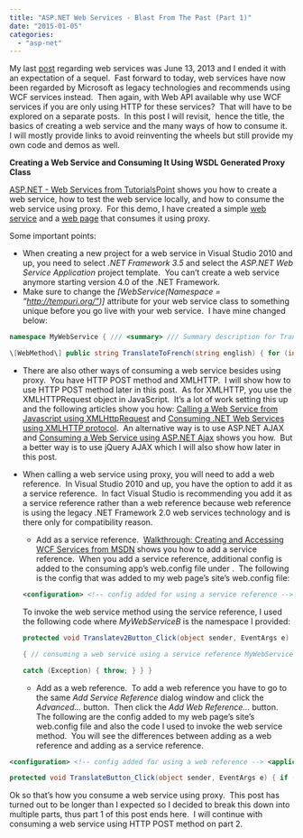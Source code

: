 ```yaml
---
title: "ASP.NET Web Services - Blast From The Past (Part 1)"
date: "2015-01-05"
categories: 
  - "asp-net"
---
```


My last [post](https://rodansotto.github.io/tech-blog/2013/06/11/asp-net-what-are-web-services.html) regarding web services was June 13, 2013 and I ended it with an expectation of a sequel.  Fast forward to today, web services have now been regarded by Microsoft as legacy technologies and recommends using WCF services instead.  Then again, with Web API available why use WCF services if you are only using HTTP for these services?  That will have to be explored on a separate posts.  In this post I will revisit,  hence the title, the basics of creating a web service and the many ways of how to consume it.  I will mostly provide links to avoid reinventing the wheels but still provide my own code and demos as well.

**Creating a Web Service and Consuming It Using WSDL Generated Proxy Class**

[ASP.NET - Web Services from TutorialsPoint](http://www.tutorialspoint.com/asp.net/asp.net_web_services.htm) shows you how to create a web service, how to test the web service locally, and how to consume the web service using proxy.  For this demo, I have created a simple [web service](https://rodansotto.github.io/asmx/translatetofrenchservice.asmx) and a [web page](https://rodansotto.github.io/projects/asmx/UsingProxy.aspx) that consumes it using proxy.

Some important points:

- When creating a new project for a web service in Visual Studio 2010 and up, you need to select _.NET Framework 3.5_ and select the _ASP.NET Web Service Application_ project template.  You can’t create a web service anymore starting version 4.0 of the .NET Framework.
- Make sure to change the _\[WebService(Namespace = ”http://tempuri.org/”)\]_ attribute for your web service class to something unique before you go live with your web service.  I have mine changed below:

```cs
namespace MyWebService { /// <summary> /// Summary description for TranslateToFrenchService /// </summary> \[WebService(Namespace = "https://rodansotto.github.io/")\] \[WebServiceBinding(ConformsTo = WsiProfiles.BasicProfile1_1)\] \[System.ComponentModel.ToolboxItem(false)\] // To allow this Web Service to be called from script, // using ASP.NET AJAX, uncomment the following line. //\[System.Web.Script.Services.ScriptService\] public class TranslateToFrenchService : System.Web.Services.WebService { private string\[,\] translations = { {"good morning", "bonjour"}, {"good evening", "bonsoir"}, {"thank you", "merci"}, {"please", "s'il vous plait"}, {"welcome", "bienvenue"}, {"goodbye", "au revoir"}, {"see you soon", "à bientôt"} };

\[WebMethod\] public string TranslateToFrench(string english) { for (int i = 0; i &lt; translations.GetLength(0); i++) { if (string.Compare( english, translations\[i, 0\], true) == 0) { return translations\[i, 1\]; } } return ""; } } } 
```

- There are also other ways of consuming a web service besides using proxy.  You have HTTP POST method and XMLHTTP.  I will show how to use HTTP POST method later in this post.  As for XMLHTTP, you use the XMLHTTPRequest object in JavaScript.  It’s a lot of work setting this up and the following articles show you how: [Calling a Web Service from Javascript using XMLHttpRequest](http://pavanarya.wordpress.com/2012/05/20/calling-a-web-service-from-javascript-using-xmlhttprequest/) and [Consuming .NET Web Services using XMLHTTP protocol](http://www.codedigest.com/Articles/WebServices/55_Consuming_Webservices_via_XMLHTTP_protocol.aspx).  An alternative way is to use ASP.NET AJAX and [Consuming a Web Service using ASP.NET Ajax](http://www.webreference.com/programming/asp/Ajax_WebService/index.html) shows you how.  But a better way is to use jQuery AJAX which I will also show how later in this post.
- When calling a web service using proxy, you will need to add a web reference.  In Visual Studio 2010 and up, you have the option to add it as a service reference.  In fact Visual Studio is recommending you add it as a service reference rather than a web reference because web reference is using the legacy .NET Framework 2.0 web services technology and is there only for compatibility reason.
    
    - Add as a service reference.  [Walkthrough: Creating and Accessing WCF Services from MSDN](http://msdn.microsoft.com/en-us/library/bb386386.aspx) shows you how to add a service reference.  When you add a service reference, additional config is added to the consuming app’s web.config file under <configuration>.  The following is the config that was added to my web page’s site’s web.config file:
    
    ```xml
    <configuration> <!-- config added for using a service reference --> <system.serviceModel> <bindings> <basicHttpBinding> <binding name="TranslateToFrenchServiceSoap"/> </basicHttpBinding> </bindings> <client> <endpoint address= "https://rodansotto.github.io/asmx/TranslateToFrenchService.asmx" binding="basicHttpBinding" bindingConfiguration="TranslateToFrenchServiceSoap" contract="MyWebServiceB.TranslateToFrenchServiceSoap" name="TranslateToFrenchServiceSoap"/> </client> </system.serviceModel> </configuration> 
    ```
    
    To invoke the web service method using the service reference, I used the following code where _MyWebServiceB_ is the namespace I provided:
    
    ```cs
    protected void Translatev2Button_Click(object sender, EventArgs e) { if (Englishv2TextBox.Text != string.Empty) { try
    
    { // consuming a web service using a service reference MyWebServiceB.TranslateToFrenchServiceSoapClient soapClient = new MyWebServiceB.TranslateToFrenchServiceSoapClient(); Frenchv2Label.Text = soapClient.TranslateToFrench(Englishv2TextBox.Text); }
    
    catch (Exception) { throw; } } } 
    ```
    
    - Add as a web reference.  To add a web reference you have to go to the same _Add Service Reference_ dialog window and click the _Advanced…_ button.  Then click the _Add Web Reference…_ button.  The following are the config added to my web page’s site’s web.config file and also the code I used to invoke the web service method.  You will see the differences between adding as a web reference and adding as a service reference.

```xml
<configuration> <!-- config added for using a web reference --> <applicationsettings> <mywebapp.properties.settings> <setting name="MyWebApp_MyWebService_TranslateToFrenchService" serializeas="String"> <value> https://rodansotto.github.io/asmx/TranslateToFrenchService.asmx </value> </setting> </mywebapp.properties.settings> </applicationsettings> </configuration> 
```

```cs
protected void TranslateButton_Click(object sender, EventArgs e) { if (EnglishTextBox.Text != string.Empty) { try { // consuming a web service using a web reference MyWebService.TranslateToFrenchService service = new MyWebService.TranslateToFrenchService(); FrenchLabel.Text = service.TranslateToFrench(EnglishTextBox.Text); } catch (Exception) { throw; } } } 
```

Ok so that’s how you consume a web service using proxy.  This post has turned out to be longer than I expected so I decided to break this down into multiple parts, thus part 1 of this post ends here.  I will continue with consuming a web service using HTTP POST method on part 2.
